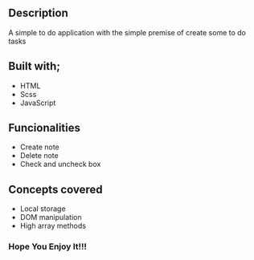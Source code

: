 ## Description
A simple to do application with the simple premise of create some to do tasks

## Built with;
- HTML
- Scss
- JavaScript

## Funcionalities
- Create note
- Delete note
- Check and uncheck box

## Concepts covered
- Local storage
- DOM manipulation
- High array methods

### Hope You Enjoy It!!!
